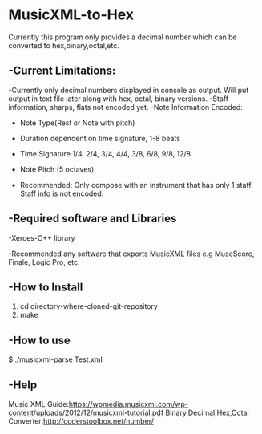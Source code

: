 # MusicXML-to-Hex
Currently this program only provides a decimal number which can be converted to hex,binary,octal,etc.

-Current Limitations:
-
-Currently only decimal numbers displayed in console as output. Will put output in text file later along with hex, octal, binary versions.
-Staff information, sharps, flats not encoded yet.
-Note Information Encoded: 
  - Note Type(Rest or Note with pitch)
  - Duration dependent on time signature, 1-8 beats
  - Time Signature 1/4, 2/4, 3/4, 4/4, 3/8, 6/8, 9/8, 12/8
  - Note Pitch (5 octaves)

- Recommended: Only compose with an instrument that has only 1 staff. Staff info is not encoded.


-Required software and Libraries
-
-Xerces-C++ library

-Recommended any software that exports MusicXML files e.g MuseScore, Finale, Logic Pro, etc.

-How to Install
-
1. cd directory-where-cloned-git-repository
2. make

-How to use
-
$ ./musicxml-parse Test.xml

-Help
-
Music XML Guide:https://wpmedia.musicxml.com/wp-content/uploads/2012/12/musicxml-tutorial.pdf
Binary,Decimal,Hex,Octal Converter:http://coderstoolbox.net/number/
